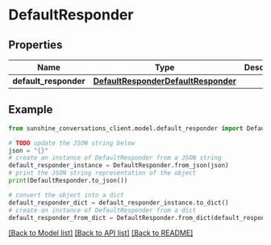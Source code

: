 # DefaultResponder


## Properties

Name | Type | Description | Notes
------------ | ------------- | ------------- | -------------
**default_responder** | [**DefaultResponderDefaultResponder**](DefaultResponderDefaultResponder.md) |  | [optional] 

## Example

```python
from sunshine_conversations_client.model.default_responder import DefaultResponder

# TODO update the JSON string below
json = "{}"
# create an instance of DefaultResponder from a JSON string
default_responder_instance = DefaultResponder.from_json(json)
# print the JSON string representation of the object
print(DefaultResponder.to_json())

# convert the object into a dict
default_responder_dict = default_responder_instance.to_dict()
# create an instance of DefaultResponder from a dict
default_responder_from_dict = DefaultResponder.from_dict(default_responder_dict)
```
[[Back to Model list]](../README.md#documentation-for-models) [[Back to API list]](../README.md#documentation-for-api-endpoints) [[Back to README]](../README.md)


